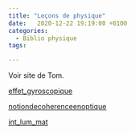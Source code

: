 ```yaml
---
title: "Leçons de physique"
date:   2020-12-22 19:19:00 +0100
categories:
  - Biblio physique
tags:

---
```


Voir site de Tom. 

[effet_gyroscopique](/assets/pdf/effet_gyroscopique.pdf)

[notiondecoherenceenoptique](/assets/pdf/notiondecoherenceenoptique.pdf)

[int_lum_mat](/assets/pdf/int_lum_mat.pdf)
